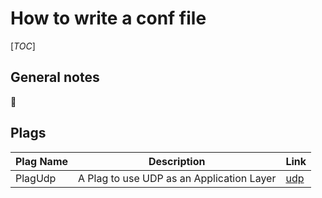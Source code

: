 # How to write a conf file

[_TOC_]

## General notes

:construction:

## Plags

| Plag Name | Description | Link |
| ----------- | ----------- | --- |
| PlagUdp | A Plag to use UDP as an Application Layer | [udp](./plags/udp.md) |